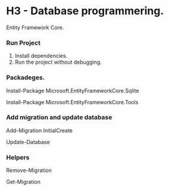 # H3 - Database programmering.
Entity Framework Core.

### Run Project
1. Install dependencies.
2. Run the project without debugging.

### Packadeges.
Install-Package Microsoft.EntityFrameworkCore.Sqlite

Install-Package Microsoft.EntityFrameworkCore.Tools


### Add migration and update database
Add-Migration InitialCreate

Update-Database

### Helpers
Remove-Migration

Get-Migration
